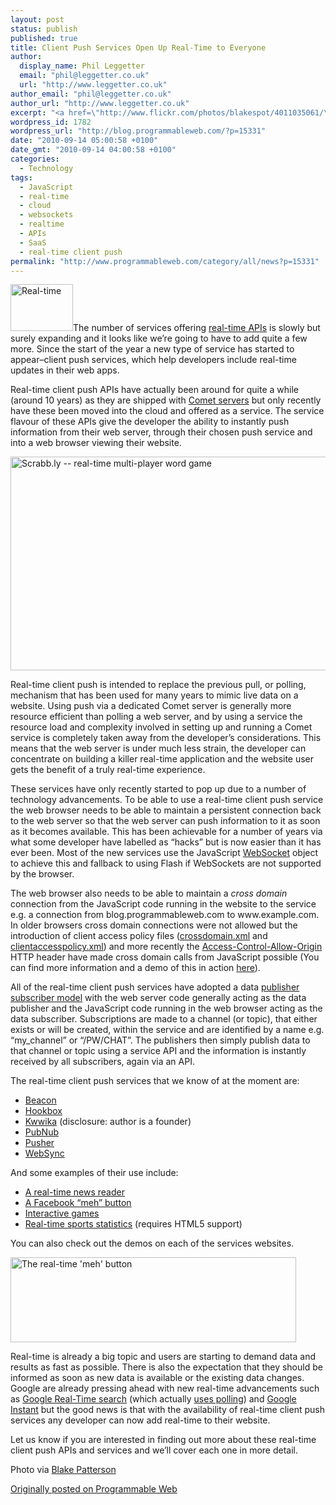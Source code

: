 ```yaml
---
layout: post
status: publish
published: true
title: Client Push Services Open Up Real-Time to Everyone
author:
  display_name: Phil Leggetter
  email: "phil@leggetter.co.uk"
  url: "http://www.leggetter.co.uk"
author_email: "phil@leggetter.co.uk"
author_url: "http://www.leggetter.co.uk"
excerpt: "<a href=\"http://www.flickr.com/photos/blakespot/4011035061/\"><img src=\"http://blog.programmableweb.com/wp-content/stopwatch.jpg\" alt=\"Real-time\" width=\"100\" height=\"75\" class=\"imgRight\" /></a>The number of services offering <a href=\"http://www.programmableweb.com/apitag/?q=realtime\">real-time APIs</a> is slowly but surely expanding and it looks like we're going to have to add quite a few more. Since the start of the year a new type of service has started to appear--client push services, which help developers include real-time updates in their web apps."
wordpress_id: 1782
wordpress_url: "http://blog.programmableweb.com/?p=15331"
date: "2010-09-14 05:00:58 +0100"
date_gmt: "2010-09-14 04:00:58 +0100"
categories:
  - Technology
tags:
  - JavaScript
  - real-time
  - cloud
  - websockets
  - realtime
  - APIs
  - SaaS
  - real-time client push
permalink: "http://www.programmableweb.com/category/all/news?p=15331"
---
```


<p><a href="http://www.flickr.com/photos/blakespot/4011035061/"><img src="http://blog.programmableweb.com/wp-content/stopwatch.jpg" alt="Real-time" title="Real-time" width="100" height="75" class="imgRight" /></a>The number of services offering <a href="http://www.programmableweb.com/apitag/?q=realtime">real-time APIs</a> is slowly but surely expanding and it looks like we&#8217;re going to have to add quite a few more. Since the start of the year a new type of service has started to appear&#8211;client push services, which help developers include real-time updates in their web apps.</p>
<p>Real-time client push APIs have actually been around for quite a while (around 10 years) as they are shipped with <a href="http://en.wikipedia.org/wiki/Comet_(programming)">Comet servers</a> but only recently have these been moved into the cloud and offered as a service. The service flavour of these APIs give the developer the ability to instantly push information from their web server, through their chosen push service and into a web browser viewing their website.</p>
<p><img src="http://blog.programmableweb.com/wp-content/scrabbly.jpg" alt="Scrabb.ly -- real-time multi-player word game" title="Scrabb.ly -- real-time multi-player word game" width="578" height="342" class="aligncenter size-full wp-image-15374" /></p>
<p>Real-time client push is intended to replace the previous pull, or polling, mechanism that has been used for many years to mimic live data on a website. Using push via a dedicated Comet server is generally more resource efficient than polling a web server, and by using a service the resource load and complexity involved in setting up and running a Comet service is completely taken away from the developer&#8217;s considerations. This means that the web server is under much less strain, the developer can concentrate on building a killer real-time application and the website user gets the benefit of a truly real-time experience.</p>
<p>These services have only recently started to pop up due to a number of technology advancements. To be able to use a real-time client push service the web browser needs to be able to maintain a persistent connection back to the web server so that the web server can push information to it as soon as it becomes available. This has been achievable for a number of years via what some developer have labelled as &#8220;hacks&#8221; but is now easier than it has ever been. Most of the new services use the JavaScript <a href="http://en.wikipedia.org/wiki/WebSockets">WebSocket</a> object to achieve this and fallback to using Flash if WebSockets are not supported by the browser.</p>
<p>The web browser also needs to be able to maintain a <em>cross domain</em> connection from the JavaScript code running in the website to the service e.g. a connection from blog.programmableweb.com to www.example.com. In older browsers cross domain connections were not allowed but the introduction of client access policy files (<a href="http://www.adobe.com/devnet/articles/crossdomain_policy_file_spec.html">crossdomain.xml</a> and <a href="http://msdn.microsoft.com/en-us/library/cc197955(VS.95).aspx">clientaccesspolicy.xml</a>) and more recently the <a href="http://www.w3.org/TR/2008/WD-access-control-20080912/#access-control-allow-origin">Access-Control-Allow-Origin</a> HTTP header have made cross domain calls from JavaScript possible (You can find more information and a demo of this in action <a href="/2010/03/12/making-cross-domain-javascript-requests-using-xmlhttprequest-or-xdomainrequest.html">here</a>).</p>
<p>All of the real-time client push services have adopted a data <a href="http://en.wikipedia.org/wiki/Publish/subscribe">publisher subscriber model</a> with the web server code generally acting as the data publisher and the JavaScript code running in the web browser acting as the data subscriber. Subscriptions are made to a channel (or topic), that either exists or will be created, within the service and are identified by a name e.g. &#8220;my_channel&#8221; or &#8220;/PW/CHAT&#8221;. The publishers then simply publish data to that channel or topic using a service API and the information is instantly received by all subscribers, again via an API.</p>
<p>The real-time client push services that we know of at the moment are:</p>
<ul>
<li><a href="http://beaconpush.com/">Beacon</a></li>
<li><a href="http://hookbox.org/">Hookbox</a></li>
<li><a href="http://kwwika.com/">Kwwika</a> (disclosure: author is a founder)</li>
<li><a href="http://www.pubnub.com/">PubNub</a></li>
<li><a href="http://pusherapp.com/">Pusher</a></li>
<li><a href="http://www.frozenmountain.com/websync/">WebSync</a></li>
</ul>
<p>And some examples of their use include:</p>
<ul>
<li><a href="http://blog.programmableweb.com/2010/08/26/real-time-news-reader-shows-off-push-to-browser/">A real-time news reader</a></li>
<li><a href="http://www.pubnub.com/blog/facebook-meh-button">A Facebook &#8220;meh&#8221; button</a></li>
<li><a href="http://www.startupmonkeys.com/2010/09/building-a-scrabble-mmo-in-48-hours/">Interactive games</a></li>
<li><a href="http://kwwika.com/Standalone/Demos/ReplayWorldCup2010/">Real-time sports statistics</a> (requires HTML5 support)</li>
</ul>
<p>You can also check out the demos on each of the services websites.</p>
<p><img src="http://blog.programmableweb.com/wp-content/meh-button.jpg" alt="The real-time &#039;meh&#039; button" title="The real-time &#039;meh&#039; button" width="457" height="136" class="aligncenter size-full wp-image-15373" /></p>
<p>Real-time is already a big topic and users are starting to demand data and results as fast as possible. There is also the expectation that they should be informed as soon as new data is available or the existing data changes. Google are already pressing ahead with new real-time advancements such as <a href="http://www.google.com/realtime">Google Real-Time search</a> (which actually <a href="/2010/08/27/google-realtime-search-isnt-real-time.html">uses polling</a>) and <a href="http://www.google.com/instant/">Google Instant</a> but the good news is that with the availability of real-time client push services any developer can now add real-time to their website.</p>
<p>Let us know if you are interested in finding out more about these real-time client push APIs and services and we&#8217;ll cover each one in more detail.</p>
<p>Photo via <a href="http://www.blakespot.com/">Blake Patterson</a></p>
<p><a href="http://blog.programmableweb.com/2010/09/14/client-push-services-open-up-real-time-to-everyone/">Originally posted on Programmable Web</a></p>

